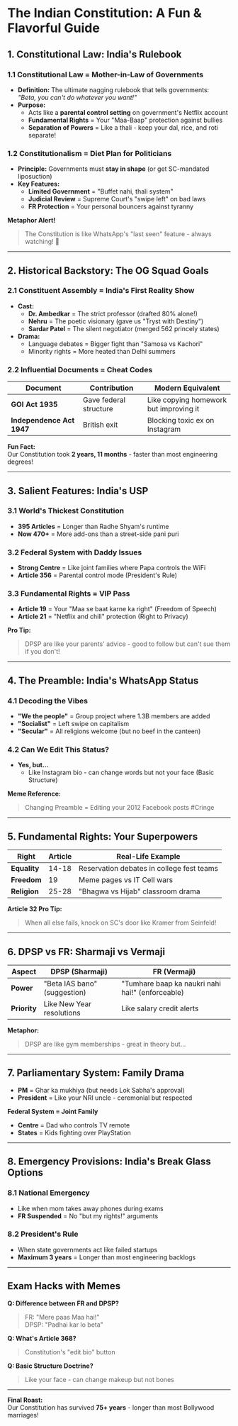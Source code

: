 # **The Indian Constitution: A Fun & Flavorful Guide**  
## **1. Constitutional Law: India's Rulebook**  

### **1.1 Constitutional Law = Mother-in-Law of Governments**  
- **Definition:** The ultimate nagging rulebook that tells governments:  
  *"Beta, you can't do whatever you want!"*  
- **Purpose:**  
  - Acts like a **parental control setting** on government's Netflix account  
  - **Fundamental Rights** = Your "Maa-Baap" protection against bullies  
  - **Separation of Powers** = Like a thali - keep your dal, rice, and roti separate!  

### **1.2 Constitutionalism = Diet Plan for Politicians**  
- **Principle:** Governments must **stay in shape** (or get SC-mandated liposuction)  
- **Key Features:**  
  - **Limited Government** = "Buffet nahi, thali system"  
  - **Judicial Review** = Supreme Court's "swipe left" on bad laws  
  - **FR Protection** = Your personal bouncers against tyranny  

**Metaphor Alert!**  
> The Constitution is like WhatsApp's "last seen" feature - always watching! 👀  

---

## **2. Historical Backstory: The OG Squad Goals**  

### **2.1 Constituent Assembly = India's First Reality Show**  
- **Cast:**  
  - **Dr. Ambedkar** = The strict professor (drafted 80% alone!)  
  - **Nehru** = The poetic visionary (gave us "Tryst with Destiny")  
  - **Sardar Patel** = The silent negotiator (merged 562 princely states)  
- **Drama:**  
  - Language debates = Bigger fight than "Samosa vs Kachori"  
  - Minority rights = More heated than Delhi summers  

### **2.2 Influential Documents = Cheat Codes**  
| **Document** | **Contribution** | **Modern Equivalent** |  
|--------------|------------------|-----------------------|  
| **GOI Act 1935** | Gave federal structure | Like copying homework but improving it |  
| **Independence Act 1947** | British exit | Blocking toxic ex on Instagram |  

**Fun Fact:**  
Our Constitution took **2 years, 11 months** - faster than most engineering degrees!  

---

## **3. Salient Features: India's USP**  

### **3.1 World's Thickest Constitution**  
- **395 Articles** = Longer than Radhe Shyam's runtime  
- **Now 470+** = More add-ons than a street-side pani puri  

### **3.2 Federal System with Daddy Issues**  
- **Strong Centre** = Like joint families where Papa controls the WiFi  
- **Article 356** = Parental control mode (President's Rule)  

### **3.3 Fundamental Rights = VIP Pass**  
- **Article 19** = Your "Maa se baat karne ka right" (Freedom of Speech)  
- **Article 21** = "Netflix and chill" protection (Right to Privacy)  

**Pro Tip:**  
> DPSP are like your parents' advice - good to follow but can't sue them if you don't!  

---

## **4. The Preamble: India's WhatsApp Status**  

### **4.1 Decoding the Vibes**  
- **"We the people"** = Group project where 1.3B members are added  
- **"Socialist"** = Left swipe on capitalism  
- **"Secular"** = All religions welcome (but no beef in the canteen)  

### **4.2 Can We Edit This Status?**  
- **Yes, but...**  
  - Like Instagram bio - can change words but not your face (Basic Structure)  

**Meme Reference:**  
> Changing Preamble = Editing your 2012 Facebook posts #Cringe  

---

## **5. Fundamental Rights: Your Superpowers**  

| **Right** | **Article** | **Real-Life Example** |  
|-----------|------------|-----------------------|  
| **Equality** | 14-18 | Reservation debates in college fest teams |  
| **Freedom** | 19 | Meme pages vs IT Cell wars |  
| **Religion** | 25-28 | "Bhagwa vs Hijab" classroom drama |  

**Article 32 Pro Tip:**  
> When all else fails, knock on SC's door like Kramer from Seinfeld!  

---

## **6. DPSP vs FR: Sharmaji vs Vermaji**  

| **Aspect** | **DPSP (Sharmaji)** | **FR (Vermaji)** |  
|------------|----------------------|------------------|  
| **Power** | "Beta IAS bano" (suggestion) | "Tumhare baap ka naukri nahi hai!" (enforceable) |  
| **Priority** | Like New Year resolutions | Like salary credit alerts |  

**Metaphor:**  
> DPSP are like gym memberships - great in theory but...  

---

## **7. Parliamentary System: Family Drama**  

- **PM** = Ghar ka mukhiya (but needs Lok Sabha's approval)  
- **President** = Like your NRI uncle - ceremonial but respected  

**Federal System = Joint Family**  
- **Centre** = Dad who controls TV remote  
- **States** = Kids fighting over PlayStation  

---

## **8. Emergency Provisions: India's Break Glass Options**  

### **8.1 National Emergency**  
- Like when mom takes away phones during exams  
- **FR Suspended** = No "but my rights!" arguments  

### **8.2 President's Rule**  
- When state governments act like failed startups  
- **Maximum 3 years** = Longer than most engineering backlogs  

---

## **Exam Hacks with Memes**  

**Q: Difference between FR and DPSP?**  
> FR: "Mere paas Maa hai!"  
> DPSP: "Padhai kar lo beta"  

**Q: What's Article 368?**  
> Constitution's "edit bio" button  

**Q: Basic Structure Doctrine?**  
> Like your face - can change makeup but not bones  

---

**Final Roast:**  
Our Constitution has survived **75+ years** - longer than most Bollywood marriages!  
